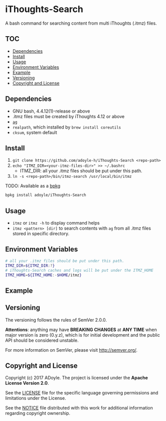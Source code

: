 # iThoughts-Search

A bash command for searching content from multi iThoughts (.itmz) files.

## TOC

<!-- MarkdownTOC GFM -->

- [Dependencies](#dependencies)
- [Install](#install)
- [Usage](#usage)
- [Environment Variables](#environment-variables)
- [Example](#example)
- [Versioning](#versioning)
- [Copyright and License](#copyright-and-license)

<!-- /MarkdownTOC -->


## Dependencies

- GNU bash, 4.4.12(1)-release or above
- .itmz files must be created by iThoughts 4.12 or above
- [`ag`](https://github.com/ggreer/the_silver_searcher)
- `realpath`, which installed by `brew install coreutils`
- `cksum`, system default

## Install

1. `git clone https://github.com/adoyle-h/iThoughts-Search <repo-path>`
2. `echo "ITMZ_DIR=<your-itmz-files-dir>" >> ~/.bashrc`
    - ITMZ_DIR: all your .itmz files should be put under this path.
3. `ln -s <repo-path>/bin/itmz-search /usr/local/bin/itmz`


TODO: Available as a [bpkg](http://www.bpkg.sh/)

```sh
bpkg install adoyle/iThoughts-Search
```

## Usage

- `itmz` or `itmz -h` to display command helps
- `itmz <pattern> [dir]` to search contents with `ag` from all .itmz files stored in specific directory.

## Environment Variables

```sh
# all your .itmz files should be put under this path.
ITMZ_DIR=${ITMZ_DIR:?}
# iThoughts-Search caches and logs will be put under the ITMZ_HOME
ITMZ_HOME=${ITMZ_HOME:-$HOME/itmz}
```

## Example

## Versioning

The versioning follows the rules of SemVer 2.0.0.

**Attentions**: anything may have **BREAKING CHANGES** at **ANY TIME** when major version is zero (0.y.z), which is for initial development and the public API should be considered unstable.

For more information on SemVer, please visit http://semver.org/.


## Copyright and License

Copyright (c) 2017 ADoyle. The project is licensed under the **Apache License Version 2.0**.

See the [LICENSE][] file for the specific language governing permissions and limitations under the License.

See the [NOTICE][] file distributed with this work for additional information regarding copyright ownership.


<!-- Links -->

[LICENSE]: ./LICENSE
[NOTICE]: ./NOTICE
